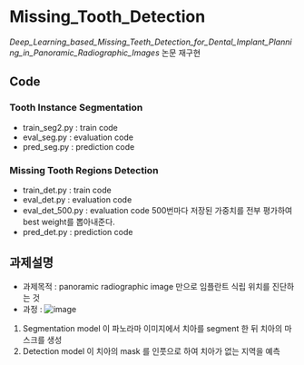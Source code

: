 # Missing_Tooth_Detection
*Deep_Learning_based_Missing_Teeth_Detection_for_Dental_Implant_Planning_in_Panoramic_Radiographic_Images* 논문 재구현

## Code

### Tooth Instance Segmentation
- train_seg2.py : train code
- eval_seg.py : evaluation code
- pred_seg.py : prediction code

### Missing Tooth Regions Detection
- train_det.py : train code
- eval_det.py : evaluation code
- eval_det_500.py : evaluation code 500번마다 저장된 가중치를 전부 평가하여 best weight를 뽑아내준다.
- pred_det.py : prediction code

## 과제설명
- 과제목적 : panoramic radiographic image 만으로 임플란트 식립 위치를 진단하는 것
- 과정 : 
 ![image](https://user-images.githubusercontent.com/73769046/154214843-66ec88be-e563-40cf-ab4f-d9ccf0da53fa.png)
 1. Segmentation model 이 파노라마 이미지에서 치아를 segment 한 뒤 치아의 마스크를 생성
 2. Detection model 이 치아의 mask 를 인풋으로 하여 치아가 없는 지역을 예측
